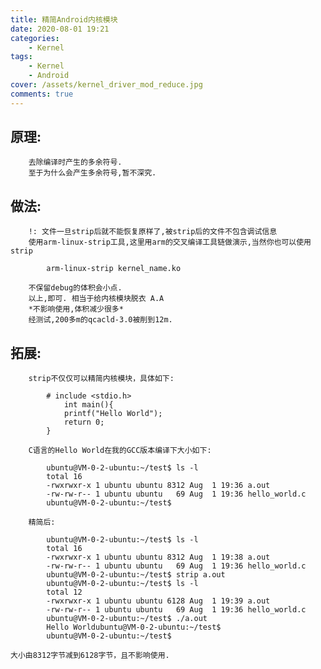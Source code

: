 ```yaml
---
title: 精简Android内核模块
date: 2020-08-01 19:21
categories:
    - Kernel
tags:
    - Kernel
    - Android
cover: /assets/kernel_driver_mod_reduce.jpg
comments: true
---
```


## 原理:
        去除编译时产生的多余符号.
        至于为什么会产生多余符号,暂不深究.

## 做法:
        !: 文件一旦strip后就不能恢复原样了,被strip后的文件不包含调试信息
        使用arm-linux-strip工具,这里用arm的交叉编译工具链做演示,当然你也可以使用strip
```
        arm-linux-strip kernel_name.ko
```
        不保留debug的体积会小点.
        以上,即可. 相当于给内核模块脱衣 A.A
        *不影响使用,体积减少很多*
        经测试,200多m的qcacld-3.0被削到12m.

## 拓展:
        strip不仅仅可以精简内核模块，具体如下:
```
        # include <stdio.h>
            int main(){
            printf("Hello World");
            return 0;
        }       
```
        C语言的Hello World在我的GCC版本编译下大小如下:
```
        ubuntu@VM-0-2-ubuntu:~/test$ ls -l
        total 16
        -rwxrwxr-x 1 ubuntu ubuntu 8312 Aug  1 19:36 a.out
        -rw-rw-r-- 1 ubuntu ubuntu   69 Aug  1 19:36 hello_world.c
        ubuntu@VM-0-2-ubuntu:~/test$ 
```
        精简后:
```
        ubuntu@VM-0-2-ubuntu:~/test$ ls -l
        total 16
        -rwxrwxr-x 1 ubuntu ubuntu 8312 Aug  1 19:38 a.out
        -rw-rw-r-- 1 ubuntu ubuntu   69 Aug  1 19:36 hello_world.c
        ubuntu@VM-0-2-ubuntu:~/test$ strip a.out 
        ubuntu@VM-0-2-ubuntu:~/test$ ls -l
        total 12
        -rwxrwxr-x 1 ubuntu ubuntu 6128 Aug  1 19:39 a.out
        -rw-rw-r-- 1 ubuntu ubuntu   69 Aug  1 19:36 hello_world.c
        ubuntu@VM-0-2-ubuntu:~/test$ ./a.out 
        Hello Worldubuntu@VM-0-2-ubuntu:~/test$ 
        ubuntu@VM-0-2-ubuntu:~/test$ 
```

    大小由8312字节减到6128字节，且不影响使用.
